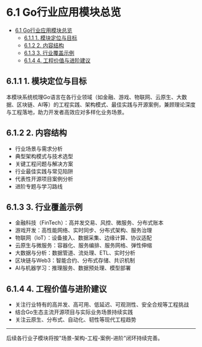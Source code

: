 # 6.1 Go行业应用模块总览

<!-- TOC START -->
- [6.1 Go行业应用模块总览](#go行业应用模块总览)
  - [6.1.1 1. 模块定位与目标](#1-模块定位与目标)
  - [6.1.2 2. 内容结构](#2-内容结构)
  - [6.1.3 3. 行业覆盖示例](#3-行业覆盖示例)
  - [6.1.4 4. 工程价值与进阶建议](#4-工程价值与进阶建议)
<!-- TOC END -->














## 6.1.1 1. 模块定位与目标

本模块系统梳理Go语言在各行业领域（如金融、游戏、物联网、云原生、大数据、区块链、AI等）的工程实践、架构模式、最佳实践与开源案例，兼顾理论深度与工程落地，助力开发者高效应对多样化业务场景。

## 6.1.2 2. 内容结构

- 行业场景与需求分析
- 典型架构模式与技术选型
- 关键工程问题与解决方案
- 行业最佳实践与常见陷阱
- 代表性开源项目案例分析
- 进阶专题与学习路线

## 6.1.3 3. 行业覆盖示例

- 金融科技（FinTech）：高并发交易、风控、微服务、分布式账本
- 游戏开发：高性能网络、实时同步、分布式架构、服务治理
- 物联网（IoT）：设备接入、数据采集、边缘计算、协议适配
- 云原生与微服务：容器化、服务编排、服务网格、弹性伸缩
- 大数据与分析：数据管道、流处理、ETL、实时分析
- 区块链与Web3：智能合约、分布式存储、共识机制
- AI与机器学习：推理服务、数据预处理、模型部署

## 6.1.4 4. 工程价值与进阶建议

- 关注行业特有的高并发、高可用、低延迟、可观测性、安全合规等工程挑战
- 结合Go生态主流开源项目与实际业务场景持续实践
- 关注云原生、分布式、自动化、韧性等现代工程趋势

---

后续各行业子模块将按"场景-架构-工程-案例-进阶"闭环持续完善。
